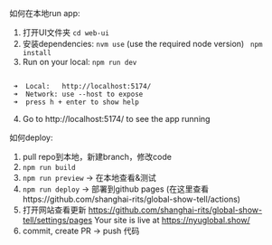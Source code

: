 
如何在本地run app: 
1. 打开UI文件夹  ```cd web-ui```
2. 安装dependencies:
   ```nvm use```  (use the required node version)
  ``` npm install```
3. Run on your local:
   ```npm run dev```
   
 ``` VITE v6.0.6  ready in 373 ms

  ➜  Local:   http://localhost:5174/
  ➜  Network: use --host to expose
  ➜  press h + enter to show help
```

4. Go to http://localhost:5174/ to see the app running
   

如何deploy:
1. pull repo到本地，新建branch，修改code
2. ```npm run build```
3. ```npm run preview``` -> 在本地查看&测试
4. ```npm run deploy``` -> 部署到github pages  (在这里查看https://github.com/shanghai-rits/global-show-tell/actions)
5. 打开网站查看更新 https://github.com/shanghai-rits/global-show-tell/settings/pages
   Your site is live at https://nyuglobal.show/
6. commit, create PR -> push 代码 
